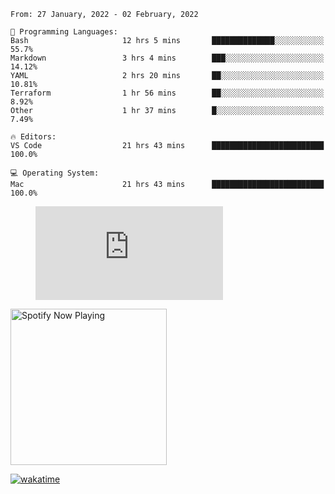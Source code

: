 <!--START_SECTION:waka-->
```text
From: 27 January, 2022 - 02 February, 2022

💬 Programming Languages: 
Bash                     12 hrs 5 mins       ██████████████░░░░░░░░░░░   55.7% 
Markdown                 3 hrs 4 mins        ███░░░░░░░░░░░░░░░░░░░░░░   14.12% 
YAML                     2 hrs 20 mins       ██░░░░░░░░░░░░░░░░░░░░░░░   10.81% 
Terraform                1 hr 56 mins        ██░░░░░░░░░░░░░░░░░░░░░░░   8.92% 
Other                    1 hr 37 mins        █░░░░░░░░░░░░░░░░░░░░░░░░   7.49%

🔥 Editors: 
VS Code                  21 hrs 43 mins      █████████████████████████   100.0%

💻 Operating System: 
Mac                      21 hrs 43 mins      █████████████████████████   100.0%

```


<!--END_SECTION:waka-->

<figure><embed src="https://wakatime.com/share/@gregnrobinson/001c6d31-0c95-44f9-b6d7-9fd705354f62.svg"></embed></figure>

[<img src="https://spotify-playing-gregnrobinson.vercel.app/api/spotify/?background_color=transparent&border_color=transparent" alt="Spotify Now Playing" width="250" />](https://open.spotify.com/user/gregnrobinson-ca)

[![wakatime](https://wakatime.com/badge/user/37718f76-572e-4513-b2c5-41c4d93d287a.svg)](https://wakatime.com/@37718f76-572e-4513-b2c5-41c4d93d287a)



